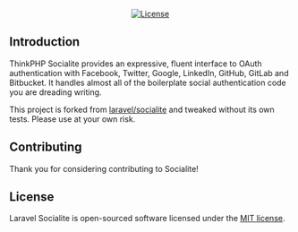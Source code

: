 <p align="center">
<a href="https://packagist.org/packages/laravel/socialite"><img src="https://img.shields.io/packagist/l/laravel/socialite" alt="License"></a>
</p>

## Introduction

ThinkPHP Socialite provides an expressive, fluent interface to OAuth authentication with Facebook, Twitter, Google, LinkedIn, GitHub, GitLab and Bitbucket. It handles almost all of the boilerplate social authentication code you are dreading writing.

This project is forked from <a href="https://github.com/laravel/socialite">laravel/socialite</a> and tweaked without its own tests. Please use at your own risk.

## Contributing

Thank you for considering contributing to Socialite!

## License

Laravel Socialite is open-sourced software licensed under the [MIT license](LICENSE.md).
